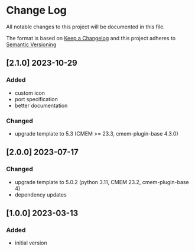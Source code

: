 # Change Log

All notable changes to this project will be documented in this file.

The format is based on [Keep a Changelog](http://keepachangelog.com/) and this project adheres to [Semantic Versioning](https://semver.org/)

## [2.1.0] 2023-10-29

### Added

- custom icon
- port specification
- better documentation

### Changed

- upgrade template to 5.3 (CMEM >= 23.3, cmem-plugin-base 4.3.0)


## [2.0.0] 2023-07-17

### Changed

- upgrade template to 5.0.2 (python 3.11, CMEM 23.2, cmem-plugin-base 4)
- dependency updates


## [1.0.0] 2023-03-13

### Added

- initial version
